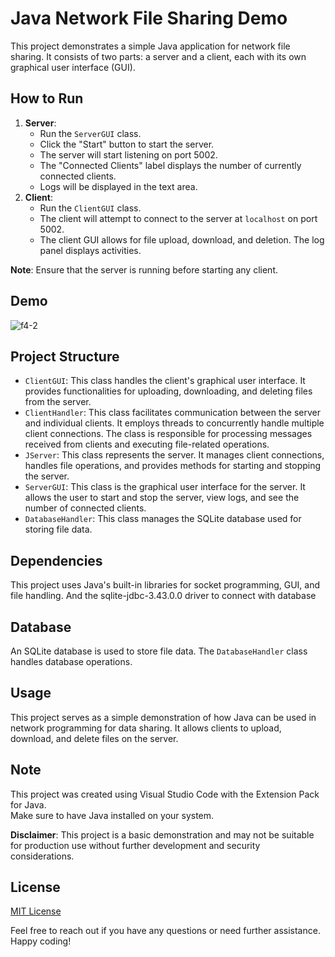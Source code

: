 <h1>Java Network File Sharing Demo</h1>

<p>This project demonstrates a simple Java application for network file sharing. It consists of two parts: a server and a client, each with its own graphical user interface (GUI).</p>

<h2>How to Run</h2>

<ol>
    <li>
        <strong>Server</strong>:
        <ul>
            <li>Run the <code>ServerGUI</code> class.</li>
            <li>Click the "Start" button to start the server.</li>
            <li>The server will start listening on port 5002.</li>
            <li>The "Connected Clients" label displays the number of currently connected clients.</li>
            <li>Logs will be displayed in the text area.</li>
        </ul>
    </li>
    <li>
        <strong>Client</strong>:
        <ul>
            <li>Run the <code>ClientGUI</code> class.</li>
            <li>The client will attempt to connect to the server at <code>localhost</code> on port 5002.</li>
            <li>The client GUI allows for file upload, download, and deletion. The log panel displays activities.</li>
        </ul>
    </li>
</ol>

<p><strong>Note</strong>: Ensure that the server is running before starting any client.</p>
<h2>Demo</h2>
<img src="https://i.ibb.co/swnCnfc/f4-2.gif" alt="f4-2" border="0">

<h2>Project Structure</h2>

<ul>
    <li><code>ClientGUI</code>: This class handles the client's graphical user interface. It provides functionalities for uploading, downloading, and deleting files from the server.</li>
    <li><code>ClientHandler</code>: This class facilitates communication between the server and individual clients. It employs threads to concurrently handle multiple client connections. The class is responsible for processing messages received from clients and executing file-related operations.</li>
    <li><code>JServer</code>: This class represents the server. It manages client connections, handles file operations, and provides methods for starting and stopping the server.</li>
    <li><code>ServerGUI</code>: This class is the graphical user interface for the server. It allows the user to start and stop the server, view logs, and see the number of connected clients.</li>
    <li><code>DatabaseHandler</code>: This class manages the SQLite database used for storing file data.</li>
</ul>

<h2>Dependencies</h2>

<p>This project uses Java's built-in libraries for socket programming, GUI, and file handling. And the sqlite-jdbc-3.43.0.0 driver to connect with database</p>

<h2>Database</h2>

<p>An SQLite database is used to store file data. The <code>DatabaseHandler</code> class handles database operations.</p>

<h2>Usage</h2>

<p>This project serves as a simple demonstration of how Java can be used in network programming for data sharing. It allows clients to upload, download, and delete files on the server.</p>

<h2>Note</h2>

<p>This project was created using Visual Studio Code with the Extension Pack for Java.<br>
Make sure to have Java installed on your system.</p>

<p><strong>Disclaimer</strong>: This project is a basic demonstration and may not be suitable for production use without further development and security considerations.</p>

<h2>License</h2>

<p><a href="LICENSE">MIT License</a></p>

<p>Feel free to reach out if you have any questions or need further assistance. Happy coding!</p>

